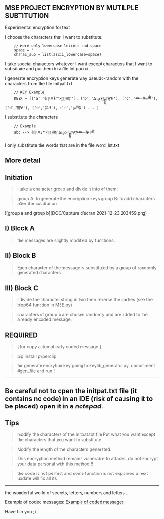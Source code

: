 MSE PROJECT 
ENCRYPTION BY MUTILPLE SUBTITUTION
---------------------------------------

Experimental encryption for text


I choose the characters that I want to substitute:

		// Here only lowercase letters and space
		space = ' '
		charac_sub = list(ascii_lowercase+space)


I take special characters whatever
I want except characters that I want to substitute and put them in a file initpat.txt


I generate encryption keys generate way
pseudo-random with the characters from the file initpat.txt

		// KEY Example
		KEYX = [('a','흮⡟𐠔ƚᅍ×〪㊳ऒ⡏'), ('b','𐊅⭏၃❩๩ྫྷ𐤌Ąᎏ'), ('c','ᚉ⟝茅⇑ༀ'), ('d','͊⿅𐐏'), ('e','㌓ⴛ'), ('f','ᥧ⇴Ỷ힋') ... ]


I substitute the characters

		// Example
		abc --> 흮⡟𐠔ƚᅍ×〪㊳ऒ⡏𐊅⭏၃❩๩ྫྷ𐤌Ąᎏᚉ⟝茅⇑ༀ


I only substitute the words that are in the file word_lst.txt


More detail
---------------------

Initiation
-------------------------------------
> I take a character group and divide it into of them:

> group A: to generate the encryption keys
> group B: to add characters after the subtitution

![group a and group b](DOC/Capture d’écran 2021-12-23 203459.png)

I) Block A
-------------------------------------
> the messages are slightly modified by functions.


II) Block B
-------------------------------------
> Each character of the message is substituted by a group
> of randomly generated characters.


III) Block C
-------------------------------------
> I divide the character string in two then reverse the parties (see the blop64 function in MSE.py)

> characters of group b are chosen randomly and are added to the already encoded message.


REQUIRED 
-------------------------------------
> [ for copy automatically coded message ]

> pip install pyperclip

> for generate encrytion key going to keylib_generator.py, uncomment  #gen_file and run !

-------------------------------------


Be careful not to open the initpat.txt file (**it contains no code**) in an IDE (**risk of causing it to be placed**) open it in a ***notepad***.
-------------------------------------

Tips
---------------------------
> modify the characters of the initpat.txt file
> Put what you want except the characters
> that you want to substitute.

> Modify the length of the characters generated.

> This encryption method remains vulnerable
> to attacks, do not encrypt your data
> personal with this method !!

> the code is not perfect and some function
> is not explained a next update will fix all its

-----------------------------------

the wonderful world of secrets, letters,
numbers and letters ...

Example of coded messages: [Example of coded messages](https://solarissoftwarebulares.fun/)

Have fun you ;)



